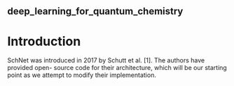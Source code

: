 ## deep_learning_for_quantum_chemistry

# Introduction
SchNet was introduced in 2017 by Schutt et al. [1]. The authors have provided open-
source code for their architecture, which will be our starting point as we attempt to
modify their implementation.

